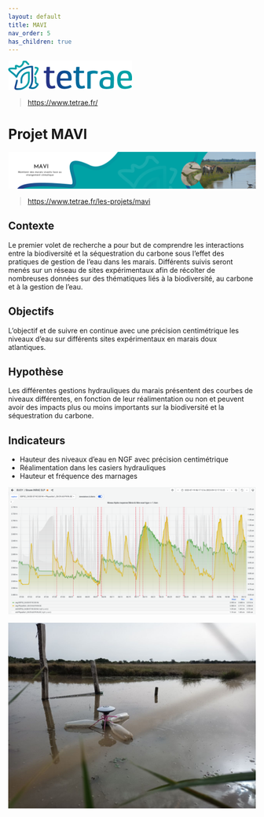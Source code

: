 ```yaml
---
layout: default
title: MAVI
nav_order: 5
has_children: true
---
```


![TETRAE](./docs/assets/logo_tetrae_72dpi.png)

> https://www.tetrae.fr/

# Projet MAVI

![MAVI](./docs/assets/banniere-mavi.png)

> https://www.tetrae.fr/les-projets/mavi

## Contexte

Le premier volet de recherche a pour but de comprendre les interactions entre la biodiversité et la séquestration du carbone sous l’effet des pratiques de gestion de l’eau dans les marais. Différents suivis seront menés sur un réseau de sites expérimentaux afin de récolter de nombreuses données sur des thématiques liés à la biodiversité, au carbone et à la gestion de l’eau.

## Objectifs

L’objectif et de suivre en continue avec une précision centimétrique les niveaux d’eau sur différents sites expérimentaux en marais doux atlantiques.

## Hypothèse

Les différentes gestions hydrauliques du marais présentent des courbes de niveaux différentes, en fonction de leur réalimentation ou non et peuvent avoir des impacts plus ou moins importants sur la biodiversité et la séquestration du carbone.

## Indicateurs

* Hauteur des niveaux d’eau en NGF avec précision centimétrique
* Réalimentation dans les casiers hydrauliques
* Hauteur et fréquence des marnages

![buoy](./docs/assets/grafana.png)

![buoy](./docs/assets/buoy1.jpg)

